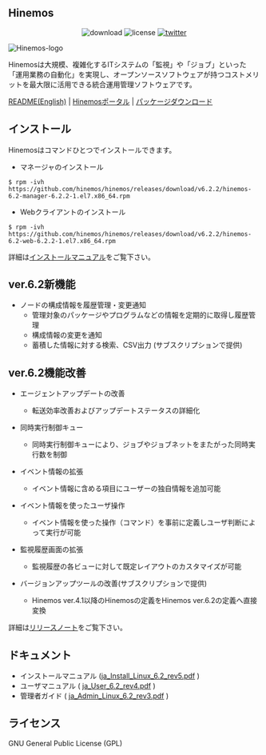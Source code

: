 ## Hinemos

<p align="center">
	<img alt="download" src="https://img.shields.io/github/downloads/hinemos/hinemos/total.svg"/>
	<img alt="license" src="https://img.shields.io/badge/license-GPL-blue.svg"/>
	<a href=https://twitter.com/Hinemos_INFO>
		<img alt="twitter" src="https://img.shields.io/twitter/follow/Hinemos_INFO.svg?style=social&label=Follow&maxAge=2592000"/>
	</a>
</p>

![Hinemos-logo](http://www.hinemos.info/files/images/HinemosLogo.png)

Hinemosは大規模、複雑化するITシステムの「監視」や「ジョブ」といった「運用業務の自動化」を実現し、オープンソースソフトウェアが持つコストメリットを最大限に活用できる統合運用管理ソフトウェアです。

[README(English)](README.md) | [Hinemosポータル](http://www.hinemos.info/) | [パッケージダウンロード](https://github.com/hinemos/hinemos/releases/tag/v6.2.2#packages)

## インストール

Hinemosはコマンドひとつでインストールできます。

- マネージャのインストール

```$ rpm -ivh https://github.com/hinemos/hinemos/releases/download/v6.2.2/hinemos-6.2-manager-6.2.2-1.el7.x86_64.rpm```

- Webクライアントのインストール

```$ rpm -ivh https://github.com/hinemos/hinemos/releases/download/v6.2.2/hinemos-6.2-web-6.2.2-1.el7.x86_64.rpm```

詳細は[インストールマニュアル](https://github.com/hinemos/hinemos/releases/download/v6.2.2/ja_Install_Linux_6.2_rev5.pdf)をご覧下さい。

## ver.6.2新機能

- ノードの構成情報を履歴管理・変更通知
	- 管理対象のパッケージやプログラムなどの情報を定期的に取得し履歴管理
	- 構成情報の変更を通知
	- 蓄積した情報に対する検索、CSV出力 (サブスクリプションで提供)

## ver.6.2機能改善

- エージェントアップデートの改善
	- 転送効率改善およびアップデートステータスの詳細化

- 同時実行制御キュー
	- 同時実行制御キューにより、ジョブやジョブネットをまたがった同時実行数を制御
	
- イベント情報の拡張
	- イベント情報に含める項目にユーザーの独自情報を追加可能

- イベント情報を使ったユーザ操作
	- イベント情報を使った操作（コマンド）を事前に定義しユーザ判断によって実行が可能

- 監視履歴画面の拡張
	- 監視履歴の各ビューに対して既定レイアウトのカスタマイズが可能

- バージョンアップツールの改善(サブスクリプションで提供)
	- Hinemos ver.4.1以降のHinemosの定義をHinemos ver.6.2の定義へ直接変換


詳細は[リリースノート](https://github.com/hinemos/hinemos/releases)をご覧下さい。

## ドキュメント

- インストールマニュアル ([ja_Install_Linux_6.2_rev5.pdf](https://github.com/hinemos/hinemos/releases/download/v6.2.2/ja_Install_Linux_6.2_rev5.pdf) )
- ユーザマニュアル ( [ja_User_6.2_rev4.pdf](https://github.com/hinemos/hinemos/releases/download/v6.2.2/ja_User_6.2_rev4.pdf) )
- 管理者ガイド ( [ja_Admin_Linux_6.2_rev3.pdf](https://github.com/hinemos/hinemos/releases/download/v6.2.2/ja_Admin_Linux_6.2_rev3.pdf) )

## ライセンス

GNU General Public License (GPL)
